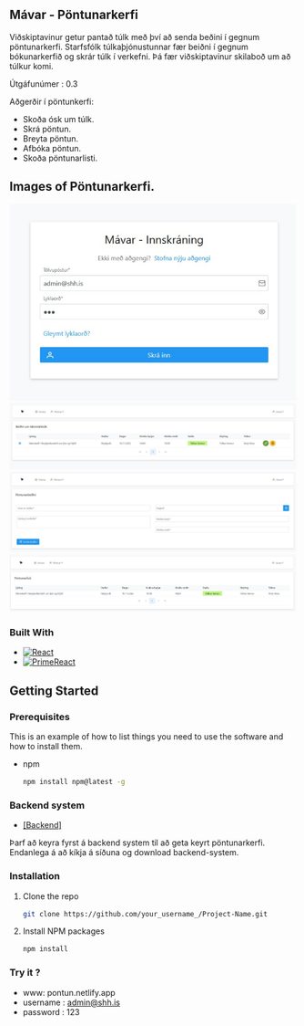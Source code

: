 ## Mávar - Pöntunarkerfi
Viðskiptavinur getur pantað túlk með því að senda beðini í gegnum pöntunarkerfi. 
Starfsfólk túlkaþjónustunnar fær beiðni í gegnum bókunarkerfið og skrár túlk í verkefni. 
Þá fær viðskiptavinur skilaboð um að túlkur komi.

Útgáfunúmer : 0.3

Aðgerðir í pöntunkerfi: 
* Skoða ósk um túlk.
* Skrá pöntun.
* Breyta pöntun.
* Afbóka pöntun.
* Skoða pöntunarlisti. 

## Images of Pöntunarkerfi.
![alt text](https://github.com/ArniZenux/mavar-pontun/blob/master/image/Innskraning.jpg)
![alt text](https://github.com/ArniZenux/mavar-pontun/blob/master/image/pontun_senda_beidni.jpg)
![alt text](https://github.com/ArniZenux/mavar-pontun/blob/master/image/pontun_panta_tulk.jpg)
![alt text](https://github.com/ArniZenux/mavar-pontun/blob/master/image/pontun_pontunarlistii.jpg)

### Built With
* [![React][React.js]][React-url]
* [![PrimeReact][PrimeFaces]][ReactPrime-url]

## Getting Started

### Prerequisites

This is an example of how to list things you need to use the software and how to install them.
* npm
  ```sh
  npm install npm@latest -g
  ```

### Backend system 

* [[Backend]][mavar-back]

Þarf að keyra fyrst á backend system til að geta keyrt pöntunarkerfi.  
Endanlega á að kíkja á síðuna og download backend-system.

### Installation

1. Clone the repo
   ```sh
   git clone https://github.com/your_username_/Project-Name.git
   ```
2. Install NPM packages
   ```sh
   npm install
   ```

### Try it ? 
* www: pontun.netlify.app
* username : admin@shh.is
* password : 123

[React.js]: https://img.shields.io/badge/React-20232A?style=for-the-badge&logo=react&logoColor=61DAFB
[React-url]: https://reactjs.org/
[PrimeFaces]: https://primefaces.org/cdn/primereact/images/primereact-logo-dark.svg
[ReactPrime-url]: https://www.primefaces.org/
[mavar-back]: https://github.com/ArniZenux/mavar-server